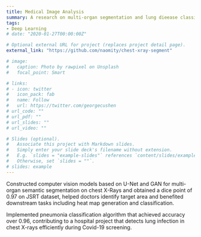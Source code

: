 ```yaml
---
title: Medical Image Analysis
summary: A research on multi-organ segmentation and lung dieease classification based on chest x-ray images.
tags:
- Deep Learning
# date: "2020-01-27T00:00:00Z"

# Optional external URL for project (replaces project detail page).
external_link: "https://github.com/naomity/chest-xray-segment"

# image:
#   caption: Photo by rawpixel on Unsplash
#   focal_point: Smart

# links:
# - icon: twitter
#   icon_pack: fab
#   name: Follow
#   url: https://twitter.com/georgecushen
# url_code: ""
# url_pdf: ""
# url_slides: ""
# url_video: ""

# Slides (optional).
#   Associate this project with Markdown slides.
#   Simply enter your slide deck's filename without extension.
#   E.g. `slides = "example-slides"` references `content/slides/example-slides.md`.
#   Otherwise, set `slides = ""`.
# slides: example
---
```


Constructed computer vision models based on U-Net and GAN for multi-organ semantic segmentation on chest X-Rays and obtained a dice point of 0.97 on JSRT dataset, helped doctors identify target area and benefited downstream tasks including heat map generation and classification.

Implemented pneumonia classification algorithm that achieved accuracy over 0.96, contributing to a hospital project that detects lung infection in chest X-rays efficiently during Covid-19 screening.
